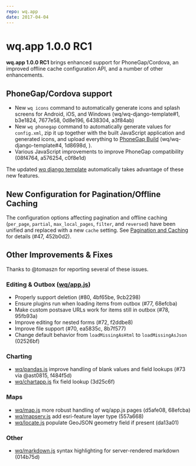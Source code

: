```yaml
---
repo: wq.app
date: 2017-04-04
---
```


# wq.app 1.0.0 RC1

**wq.app 1.0.0 RC1** brings enhanced support for PhoneGap/Cordova, an improved offline cache configuration API, and a number of other enhancements.

## PhoneGap/Cordova support
 * New `wq icons` command to automatically generate icons and splash screens for Android, iOS, and Windows (wq/wq-django-template#1, b3e1824, 7677e58, 0d8e196, 6438304, a3f84ab)
 * New `wq phonegap` command to automatically generate values for `config.xml`, zip it up together with the built JavaScript application and generated icons, and upload everything to [PhoneGap Build](https://build.phonegap.com) (wq/wq-django-template#4, 1d8698d, ).
 * Various JavaScript improvements to improve PhoneGap compatibility (08f4764, a576254, c0f8e1d)

The updated [wq django template](https://github.com/wq/wq-django-template) automatically takes advantage of these new features.

## New Configuration for Pagination/Offline Caching

The configuration options affecting pagination and offline caching (`per_page`, `partial`, `max_local_pages`, `filter`, and `reversed`) have been unified and replaced with a new `cache` setting.  See [Pagination and Caching](https://wq.io/1.0/docs/pagination-and-caching) for details (#47, 452b0d2).

## Other Improvements & Fixes
Thanks to @tomaszn for reporting several of these issues.

### Editing & Outbox ([wq/app.js])
 * Properly support deletion (#80, 4bf65be, 9cb2298) 
 * Ensure plugins run when loading items from outbox (#77, 68efcba) 
 * Make custom postsave URLs work for items still in outbox (#78, 95fb93a)
 * Improve editing for nested forms (#72, f2ddbe8) 
 * Improve file support (#70, ea5835c, 8b7f577)
 * Change default behavior from `loadMissingAsHtml` to `loadMissingAsJson` (02526bf)

### Charting
 * [wq/pandas.js] improve handling of blank values and field lookups (#73 via @ast0815, f484f5d)
 * [wq/chartapp.js] fix field lookup (3d25c6f)

### Maps
 * [wq/map.js] more robust handling of wq/app.js pages (d5afe08, 68efcba)
 * [wq/mapserv.js] add esri-feature layer type (557a668)
 * [wq/locate.js] populate GeoJSON geometry field if present (da13a01)

### Other
 * [wq/markdown.js] syntax highlighting for server-rendered markdown (014b75d)

[wq/app.js]: https://wq.io/docs/app-js
[wq/pandas.js]: https://wq.io/docs/pandas-js
[wq/chartapp.js]: https://wq.io/docs/chartapp-js
[wq/map.js]: https://wq.io/docs/map-js
[wq/mapserv.js]: https://wq.io/docs/mapserv-js
[wq/locate.js]: https://wq.io/docs/locate-js
[wq/markdown.js]: https://wq.io/docs/markdown-js